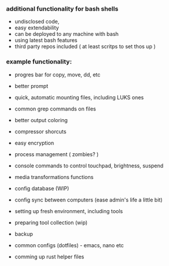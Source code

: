 ### additional functionality for bash shells

* undisclosed code,
* easy extendability
* can be deployed to any machine with bash
* using latest bash features
* third party repos included ( at least scritps to set thos up )

### example functionality:
* progres bar for copy, move, dd, etc
* better prompt
* quick, automatic mounting files, including LUKS ones
* common grep commands on files
* better output coloring
* compressor shorcuts
* easy encryption
* process management ( zombies? )
* console commands to control touchpad, brightness, suspend
* media transformations functions
* config database (WIP)
* config sync between computers (ease admin's life a little bit)
* setting up fresh environment, including tools
* preparing tool collection (wip)
* backup
* common configs (dotfiles) - emacs, nano etc

* comming up rust helper files
